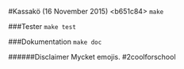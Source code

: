 #Kassakö (16 November 2015) \<b651c84\>
`make`

###Tester
`make test`

###Dokumentation
`make doc`

######Disclaimer
Mycket emojis. #2coolforschool
